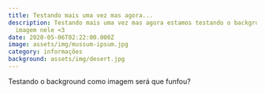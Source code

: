 ```yaml
---
title: Testando mais uma vez mas agora...
description: Testando mais uma vez mas agora estamos testando o background com
  imagem nele <3
date: 2020-05-06T02:22:00.000Z
image: assets/img/mussum-ipsum.jpg
category: informações
background: assets/img/desert.jpg
---
```

Testando o background como imagem será que funfou?